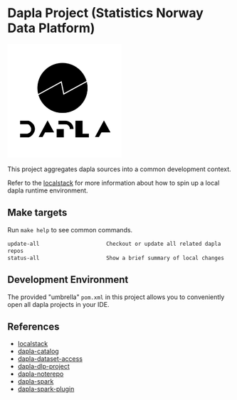 # Dapla Project (Statistics Norway Data Platform)

<img src="doc/img/dapla-white.png" width="256">

This project aggregates dapla sources into a common development context.

Refer to the [localstack](dapla-localstack/README.md) for more information about how to spin up a local dapla runtime environment.


## Make targets

Run `make help` to see common commands.

```
update-all                     Checkout or update all related dapla repos
status-all                     Show a brief summary of local changes
```

## Development Environment

The provided "umbrella" `pom.xml` in this project allows you to conveniently open all dapla projects in your IDE.


## References

* [localstack](dapla-localstack/README.md)
* [dapla-catalog](https://github.com/statisticsnorway/dapla-catalog)
* [dapla-dataset-access](https://github.com/statisticsnorway/dataset-access)
* [dapla-dlp-project](https://github.com/statisticsnorway/dapla-dlp-project)
* [dapla-noterepo](https://github.com/statisticsnorway/dapla-noterepo)
* [dapla-spark](https://github.com/statisticsnorway/dapla-spark)
* [dapla-spark-plugin](https://github.com/statisticsnorway/dapla-spark-plugin)
